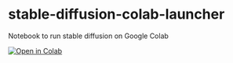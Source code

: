 # stable-diffusion-colab-launcher
Notebook to run stable diffusion on Google Colab

[![Open in Colab](https://colab.research.google.com/assets/colab-badge.svg)](https://colab.research.google.com/github/joshbarrass/stable-diffusion-colab-launcher/blob/master/Stable_Diffusion_Interface.ipynb)
